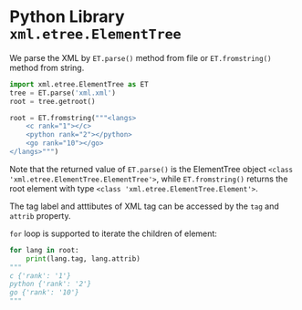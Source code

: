 # Python Library `xml.etree.ElementTree`

We parse the XML by `ET.parse()` method from file or `ET.fromstring()` method from string.

```python
import xml.etree.ElementTree as ET
tree = ET.parse('xml.xml')
root = tree.getroot()
```

```python
root = ET.fromstring("""<langs>
	<c rank="1"></c>
	<python rank="2"></python>
	<go rank="10"></go>
</langs>""")
```

Note that the returned value of `ET.parse()` is the ElementTree object `<class 'xml.etree.ElementTree.ElementTree'>`, while `ET.fromstring()` returns the root element with type `<class 'xml.etree.ElementTree.Element'>`.

The tag label and atttibutes of XML tag can be accessed by the `tag` and `attrib` property.

`for` loop is supported to iterate the children of element:

```python
for lang in root:
    print(lang.tag, lang.attrib)
"""
c {'rank': '1'}
python {'rank': '2'}
go {'rank': '10'}
"""
```


